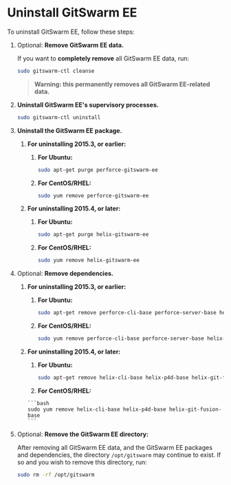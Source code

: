 # Uninstall GitSwarm EE

To uninstall GitSwarm EE, follow these steps:

1.  Optional: **Remove GitSwarm EE data.**

    If you want to **completely remove** all GitSwarm EE data, run:

    ```bash
    sudo gitswarm-ctl cleanse
    ```

    > **Warning: this permanently removes all GitSwarm EE-related data.**

1.  **Uninstall GitSwarm EE's supervisory processes.**

    ```bash
    sudo gitswarm-ctl uninstall
    ```

1.  **Uninstall the GitSwarm EE package.**

    1.  **For uninstalling 2015.3, or earlier:**

        1.  **For Ubuntu:**

            ```bash
            sudo apt-get purge perforce-gitswarm-ee
            ```

        1.  **For CentOS/RHEL:**

            ```bash
            sudo yum remove perforce-gitswarm-ee
            ```

    1.  **For uninstalling 2015.4, or later:**

        1.  **For Ubuntu:**

            ```bash
            sudo apt-get purge helix-gitswarm-ee
            ```

        1.  **For CentOS/RHEL:**

            ```bash
            sudo yum remove helix-gitswarm-ee
            ```

1.  Optional: **Remove dependencies.**

    1.  **For uninstalling 2015.3, or earlier:**

        1.  **For Ubuntu:**

            ```bash
            sudo apt-get remove perforce-cli-base perforce-server-base helix-git-fusion-base
            ```

         1. **For CentOS/RHEL:**

            ```bash
            sudo yum remove perforce-cli-base perforce-server-base helix-git-fusion-base
            ```

    1.  **For uninstalling 2015.4, or later:**

        1.  **For Ubuntu:**

            ```bash
            sudo apt-get remove helix-cli-base helix-p4d-base helix-git-fusion-base
            ```

         1.  **For CentOS/RHEL:**

            ```bash
            sudo yum remove helix-cli-base helix-p4d-base helix-git-fusion-base
            ```

1.  Optional: **Remove the GitSwarm EE directory:**

    After removing all GitSwarm EE data, and the GitSwarm EE packages and
    dependencies, the directory `/opt/gitswarm` may continue to exist. If
    so and you wish to remove this directory, run:
    
    ```bash
    sudo rm -rf /opt/gitswarm
    ```


